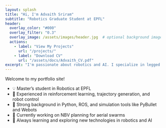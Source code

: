 ```yaml
---
layout: splash
title: "Hi, I'm Advaith Sriram"
subtitle: "Robotics Graduate Student at EPFL"
header:
  overlay_color: "#000"
  overlay_filter: "0.3"
  overlay_image: /assets/images/header.jpg  # optional background image
  actions:
    - label: "View My Projects"
      url: "/projects/"
    - label: "Download CV"
      url: "/assets/docs/Advaith_CV.pdf"
excerpt: "I'm passionate about robotics and AI. I specialize in legged locomotion, aerial swarms, and machine learning for motion."
---
```


Welcome to my portfolio site!

- 💡 Master’s student in Robotics at EPFL  
- 🧠 Experienced in reinforcement learning, trajectory generation, and robot control  
- 🤖 Strong background in Python, ROS, and simulation tools like PyBullet and Webots  
- 📍 Currently working on NBV planning for aerial swarms
- 🌱 Always learning and exploring new technologies in robotics and AI
